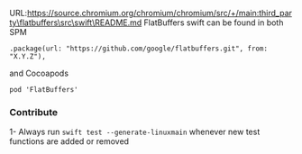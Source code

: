 URL:https://source.chromium.org/chromium/chromium/src/+/main:third_party\flatbuffers\src\swift\README.md
FlatBuffers swift can be found in both SPM

`.package(url: "https://github.com/google/flatbuffers.git", from: "X.Y.Z"),`

and Cocoapods

`pod 'FlatBuffers'`

### Contribute

1- Always run `swift test --generate-linuxmain` whenever new test functions are added or removed